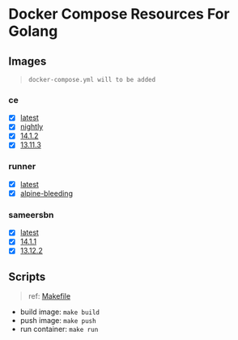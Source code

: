 # Docker Compose Resources For Golang

## Images

>`docker-compose.yml will to be added`

### ce

- [x] [latest](./gitlab-ce/latest/Dockerfile)
- [x] [nightly](./gitlab-ce/nightly/Dockerfile)
- [x] [14.1.2](./gitlab-ce/14.1.2/Dockerfile)
- [x] [13.11.3](./gitlab-ce/13.11.3/Dockerfile)

### runner

- [x] [latest](./gitlab-runner/latest/Dockerfile)
- [x] [alpine-bleeding](./gitlab-runner/alpine-bleeding/Dockerfile)

### sameersbn

- [x] [latest](./gitlab-sameersbn/latest/Dockerfile)
- [x] [14.1.1](./gitlab-sameersbn/14.1.1/Dockerfile)
- [x] [13.12.2](./gitlab-sameersbn/13.12.2/Dockerfile)

## Scripts

>ref: [Makefile](./Makefile)

- build image: `make build`
- push image: `make push`
- run container: `make run`
